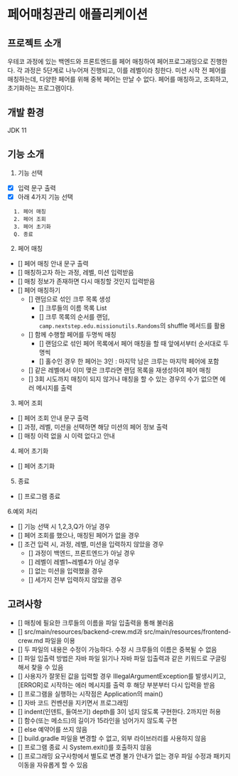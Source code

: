 # 페어매칭관리 애플리케이션

## 프로젝트 소개
우테코 과정에 있는 백엔드와 프론트엔드를 페어 매칭하여 페어프로그래밍으로 진행한다.
각 과정은 5단계로 나누어져 진행되고, 이를 레벨이라 칭한다. 미션 시작 전 페어를 매칭하는데, 다양한 페어를 위해 중복 페어는 만날 수 없다.
페어를 매칭하고, 조회하고, 초기화하는 프로그램이다.

## 개발 환경
JDK 11

## 기능 소개
1. 기능 선택
- [x] 입력 문구 출력
- [x] 아래 4가지 기능 선택
```
  1. 페어 매칭
  2. 페어 조회
  3. 페어 초기화
  Q. 종료
```

2. 페어 매칭
- [] 페어 매칭 안내 문구 출력
- [] 매칭하고자 하는 과정, 레벨, 미션 입력받음
- [] 매칭 정보가 존재하면 다시 매칭할 것인지 입력받음
- [] 페어 매칭하기
  - [] 랜덤으로 섞인 크루 목록 생성
    - [] 크루들의 이름 목록 List<String>
    - [] 크루 목록의 순서를 랜덤, `camp.nextstep.edu.missionutils.Randoms`의 shuffle 메서드를 활용
  - [] 함께 수행할 페어를 두명씩 매칭
    - [] 랜덤으로 섞인 페어 목록에서 페어 매칭을 할 때 앞에서부터 순서대로 두명씩
    - [] 홀수인 경우 한 페어는 3인 : 마지막 남은 크루는 마지막 페어에 포함
  - [] 같은 레벨에서 이미 맺은 크루라면 랜덤 목록을 재생성하여 페어 매칭
  - [] 3회 시도까지 매칭이 되지 않거나 매칭을 할 수 있는 경우의 수가 없으면 에러 메시지를 출력

3. 페어 조회
- [] 페어 조회 안내 문구 출력
- [] 과정, 레벨, 미션을 선택하면 해당 미션의 페어 정보 출력
- [] 매칭 이력 없을 시 이력 없다고 안내

4. 페어 초기화
- [] 페어 초기화

5. 종료
- [] 프로그램 종료

6.예외 처리
- [] 기능 선택 시 1,2,3,Q가 아닐 경우
- [] 페어 조회를 했으나, 매칭된 페어가 없을 경우
- [] 조건 입력 시, 과정, 레벨, 미션을 입력하지 않았을 경우
  - [] 과정이 백엔드, 프론트엔드가 아닐 경우
  - [] 레벨이 레벨1~레벨4가 아닐 경우
  - [] 없는 미션을 입력했을 경우
  - [] 세가지 전부 입력하지 않았을 경우

## 고려사항
- [] 매칭에 필요한 크루들의 이름을 파일 입출력을 통해 불러옴
- [] src/main/resources/backend-crew.md과 src/main/resources/frontend-crew.md 파일을 이용
- [] 두 파일의 내용은 수정이 가능하다. 수정 시 크루들의 이름은 중복될 수 없음
- [] 파일 입출력 방법은 자바 파일 읽기나 자바 파일 입출력과 같은 키워드로 구글링해서 찾을 수 있음
- [] 사용자가 잘못된 값을 입력할 경우 IllegalArgumentException를 발생시키고, [ERROR]로 시작하는 에러 메시지를 출력 후 해당 부분부터 다시 입력을 받음
- [] 프로그램을 실행하는 시작점은 Application의 main()
- [] 자바 코드 컨벤션을 지키면서 프로그래밍
- [] indent(인덴트, 들여쓰기) depth를 3이 넘지 않도록 구현한다. 2까지만 허용
- [] 함수(또는 메소드)의 길이가 15라인을 넘어가지 않도록 구현
- [] else 예약어를 쓰지 않음
- [] build.gradle 파일을 변경할 수 없고, 외부 라이브러리를 사용하지 않음
- [] 프로그램 종료 시 System.exit()를 호출하지 않음
- [] 프로그래밍 요구사항에서 별도로 변경 불가 안내가 없는 경우 파일 수정과 패키지 이동을 자유롭게 할 수 있음